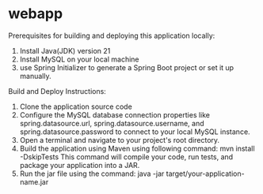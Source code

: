 # webapp



Prerequisites for building and deploying this application locally: 



1. Install Java(JDK) version 21 
2. Install MySQL on your local machine
3. use Spring Initializer to generate a Spring Boot project or set it up manually.

Build and Deploy Instructions:

1. Clone the application source code 
2. Configure the MySQL database connection properties like spring.datasource.url, spring.datasource.username, and    spring.datasource.password to connect to your local MySQL instance.
3. Open a terminal and navigate to your project's root directory.
4. Build the application using Maven using following command: 
    mvn install -DskipTests 
   This command will compile your code, run tests, and package your application into a JAR.
5. Run the jar file using the command: 
   java -jar target/your-application-name.jar
   
   

